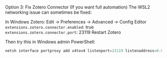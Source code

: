 <!-- ---
!-- Timestamp: 2025-07-24 06:25:58
!-- Author: ywatanabe
!-- File: /home/ywatanabe/proj/scitex_repo/src/scitex/scholar/docs/ZOTERO_SETTINGS.md
!-- --- -->

Option 3: Fix Zotero Connector (If you want full automation)
The WSL2 networking issue can sometimes be fixed:

In Windows Zotero: Edit → Preferences → Advanced → Config Editor
`extensions.zotero.connector.enabled`: true
`extensions.zotero.connector.port`: 23119
Restart Zotero

Then try this in Windows admin PowerShell:

``` powershell
netsh interface portproxy add v4tov4 listenport=23119 listenaddress=0.0.0.0 connectport=23119 connectaddress=127.0.0.1
```

<!-- EOF -->
